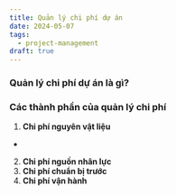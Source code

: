 ```yaml
---
title: Quản lý chi phí dự án
date: 2024-05-07
tags:
  - project-management
draft: true
---
```


### Quản lý chi phí dự án là gì?

### Các thành phần của quản lý chi phí

1. **Chi phí nguyên vật liệu**
-
2. **Chi phí nguồn nhân lực**
3. **Chi phí chuẩn bị trước**
4. **Chi phí vận hành**